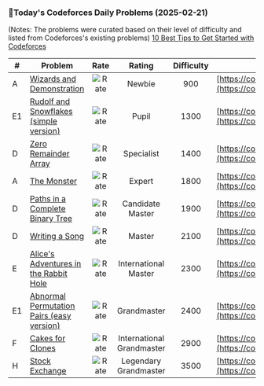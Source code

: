 ### 🌟Today's Codeforces Daily Problems (2025-02-21)
(Notes: The problems were curated based on their level of difficulty and listed from Codeforces's existing problems)
[10 Best Tips to Get Started with Codeforces](https://github.com/ika9810/Codeforces-Daily-Problems/blob/main/10%20Best%20Tips%20to%20Get%20Started%20with%20Codeforces.md)

| # | Problem | Rate| Rating | Difficulty | Contest |
|---| ----- | :--------: | :----------: | :----------: | ---------- |
|A|[Wizards and Demonstration](https://codeforces.com/contest/168/problem/A)|![Rate](https://img.shields.io/badge/Newbie-900-lightgrey)|Newbie|900|[https://codeforces.com/contest/168](https://codeforces.com/contest/168)|
|E1|[Rudolf and Snowflakes (simple version)](https://codeforces.com/contest/1846/problem/E1)|![Rate](https://img.shields.io/badge/Pupil-1300-brightgreen)|Pupil|1300|[https://codeforces.com/contest/1846](https://codeforces.com/contest/1846)|
|D|[Zero Remainder Array](https://codeforces.com/contest/1374/problem/D)|![Rate](https://img.shields.io/badge/Specialist-1400-9cf)|Specialist|1400|[https://codeforces.com/contest/1374](https://codeforces.com/contest/1374)|
|A|[The Monster](https://codeforces.com/contest/917/problem/A)|![Rate](https://img.shields.io/badge/Expert-1800-blue)|Expert|1800|[https://codeforces.com/contest/917](https://codeforces.com/contest/917)|
|D|[Paths in a Complete Binary Tree](https://codeforces.com/contest/792/problem/D)|![Rate](https://img.shields.io/badge/Candidate%20Master-1900-blueviolet)|Candidate Master|1900|[https://codeforces.com/contest/792](https://codeforces.com/contest/792)|
|D|[Writing a Song](https://codeforces.com/contest/54/problem/D)|![Rate](https://img.shields.io/badge/Master-2100-orange)|Master|2100|[https://codeforces.com/contest/54](https://codeforces.com/contest/54)|
|E|[Alice's Adventures in the Rabbit Hole](https://codeforces.com/contest/2028/problem/E)|![Rate](https://img.shields.io/badge/International%20Master-2300-orange)|International Master|2300|[https://codeforces.com/contest/2028](https://codeforces.com/contest/2028)|
|E1|[Abnormal Permutation Pairs (easy version)](https://codeforces.com/contest/1542/problem/E1)|![Rate](https://img.shields.io/badge/Grandmaster-2400-red)|Grandmaster|2400|[https://codeforces.com/contest/1542](https://codeforces.com/contest/1542)|
|F|[Cakes for Clones](https://codeforces.com/contest/1415/problem/F)|![Rate](https://img.shields.io/badge/International%20Grandmaster-2900-red)|International Grandmaster|2900|[https://codeforces.com/contest/1415](https://codeforces.com/contest/1415)|
|H|[Stock Exchange](https://codeforces.com/contest/1178/problem/H)|![Rate](https://img.shields.io/badge/Legendary%20Grandmaster-3500-red)|Legendary Grandmaster|3500|[https://codeforces.com/contest/1178](https://codeforces.com/contest/1178)|
